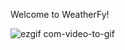 Welcome to WeatherFy!

![ezgif com-video-to-gif](https://user-images.githubusercontent.com/99862668/222553955-3ed8e146-3a0e-498c-8479-e551a873a505.gif)

